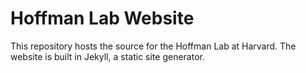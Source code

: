 # Hoffman Lab Website

This repository hosts the source for the Hoffman Lab at Harvard. The website is built in Jekyll, a static site generator.
